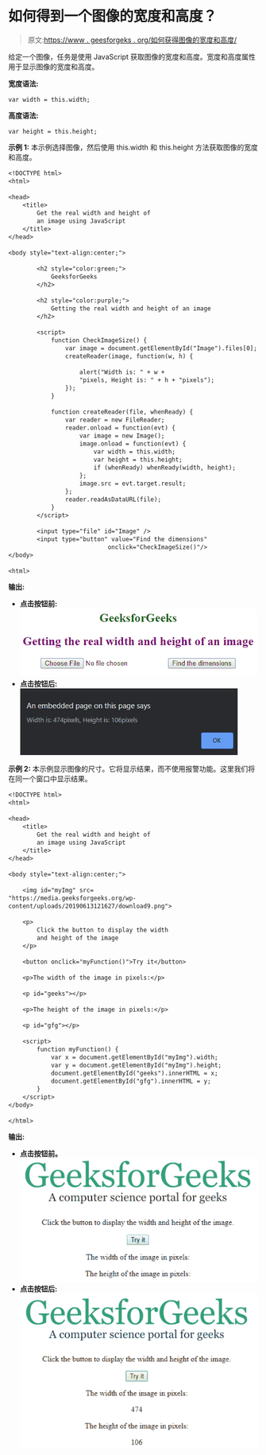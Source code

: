 # 如何得到一个图像的宽度和高度？

> 原文:[https://www . geesforgeks . org/如何获得图像的宽度和高度/](https://www.geeksforgeeks.org/how-to-get-the-width-and-height-of-an-image/)

给定一个图像，任务是使用 JavaScript 获取图像的宽度和高度。宽度和高度属性用于显示图像的宽度和高度。

**宽度语法:**

```
var width = this.width;
```

**高度语法:**

```
var height = this.height;
```

**示例 1:** 本示例选择图像，然后使用 this.width 和 this.height 方法获取图像的宽度和高度。

```
<!DOCTYPE html>
<html>

<head>
    <title>
        Get the real width and height of
        an image using JavaScript
    </title>
</head>

<body style="text-align:center;">

        <h2 style="color:green;">
            GeeksforGeeks
        </h2>

        <h2 style="color:purple;">
            Getting the real width and height of an image
        </h2>

        <script>
            function CheckImageSize() {
                var image = document.getElementById("Image").files[0];
                createReader(image, function(w, h) {

                    alert("Width is: " + w + 
                    "pixels, Height is: " + h + "pixels");
                });
            }

            function createReader(file, whenReady) {
                var reader = new FileReader;
                reader.onload = function(evt) {
                    var image = new Image();
                    image.onload = function(evt) {
                        var width = this.width;
                        var height = this.height;
                        if (whenReady) whenReady(width, height);
                    };
                    image.src = evt.target.result;
                };
                reader.readAsDataURL(file);
            }
        </script>

        <input type="file" id="Image" />
        <input type="button" value="Find the dimensions"
                            onclick="CheckImageSize()"/>
</body>

<html>
```

**输出:**

*   **点击按钮前:**
    ![ngcut](img/aeb03f666734e4ab8d74422c0e165284.png)
*   **点击按钮后:**
    ![ngcut](img/e768d8b22e6e2d88922f640c045f8140.png)

**示例 2:** 本示例显示图像的尺寸。它将显示结果，而不使用报警功能。这里我们将在同一个窗口中显示结果。

```
<!DOCTYPE html>
<html>

<head>
    <title>
        Get the real width and height of
        an image using JavaScript
    </title>
</head>

<body style="text-align:center;">

    <img id="myImg" src=
"https://media.geeksforgeeks.org/wp-content/uploads/20190613121627/download9.png">

    <p>
        Click the button to display the width
        and height of the image
    </p>

    <button onclick="myFunction()">Try it</button>

    <p>The width of the image in pixels:</p>

    <p id="geeks"></p>

    <p>The height of the image in pixels:</p>

    <p id="gfg"></p>

    <script>
        function myFunction() {
            var x = document.getElementById("myImg").width;
            var y = document.getElementById("myImg").height;
            document.getElementById("geeks").innerHTML = x;
            document.getElementById("gfg").innerHTML = y;
        }
    </script>
</body>

</html>                    
```

**输出:**

*   **点击按钮前。**
    ![ngcut](img/af589ed298e716e3f3e0742ce13a61b4.png)
*   **点击按钮后:**
    ![ngcut](img/e56d3a05c1fb56308df13a606052027c.png)